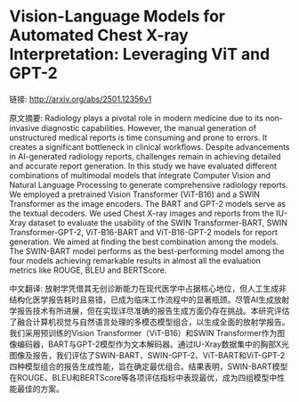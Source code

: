 # Vision-Language Models for Automated Chest X-ray Interpretation: Leveraging ViT and GPT-2

链接: http://arxiv.org/abs/2501.12356v1

原文摘要:
Radiology plays a pivotal role in modern medicine due to its non-invasive
diagnostic capabilities. However, the manual generation of unstructured medical
reports is time consuming and prone to errors. It creates a significant
bottleneck in clinical workflows. Despite advancements in AI-generated
radiology reports, challenges remain in achieving detailed and accurate report
generation. In this study we have evaluated different combinations of
multimodal models that integrate Computer Vision and Natural Language
Processing to generate comprehensive radiology reports. We employed a
pretrained Vision Transformer (ViT-B16) and a SWIN Transformer as the image
encoders. The BART and GPT-2 models serve as the textual decoders. We used
Chest X-ray images and reports from the IU-Xray dataset to evaluate the
usability of the SWIN Transformer-BART, SWIN Transformer-GPT-2, ViT-B16-BART
and ViT-B16-GPT-2 models for report generation. We aimed at finding the best
combination among the models. The SWIN-BART model performs as the
best-performing model among the four models achieving remarkable results in
almost all the evaluation metrics like ROUGE, BLEU and BERTScore.

中文翻译:
放射学凭借其无创诊断能力在现代医学中占据核心地位，但人工生成非结构化医学报告耗时且易错，已成为临床工作流程中的显著瓶颈。尽管AI生成放射学报告技术有所进展，但在实现详尽准确的报告生成方面仍存在挑战。本研究评估了融合计算机视觉与自然语言处理的多模态模型组合，以生成全面的放射学报告。我们采用预训练的Vision Transformer（ViT-B16）和SWIN Transformer作为图像编码器，BART与GPT-2模型作为文本解码器。通过IU-Xray数据集中的胸部X光图像及报告，我们评估了SWIN-BART、SWIN-GPT-2、ViT-BART和ViT-GPT-2四种模型组合的报告生成性能，旨在确定最优组合。结果表明，SWIN-BART模型在ROUGE、BLEU和BERTScore等各项评估指标中表现最优，成为四组模型中性能最佳的方案。
